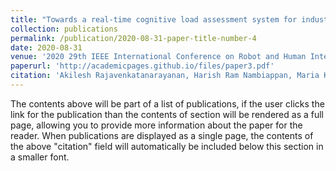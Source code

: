 ```yaml
---
title: "Towards a real-time cognitive load assessment system for industrial human-robot cooperation"
collection: publications
permalink: /publication/2020-08-31-paper-title-number-4
date: 2020-08-31
venue: '2020 29th IEEE International Conference on Robot and Human Interactive Communication (RO-MAN)'
paperurl: 'http://academicpages.github.io/files/paper3.pdf'
citation: 'Akilesh Rajavenkatanarayanan, Harish Ram Nambiappan, Maria Kyrarini, and Fillia Makedon. "Towards a real-time cognitive load assessment system for industrial human-robot cooperation." In 2020 29th IEEE International Conference on Robot and Human Interactive Communication (RO-MAN), pp. 698-705. IEEE, 2020.'
---
```


The contents above will be part of a list of publications, if the user clicks the link for the publication than the contents of section will be rendered as a full page, allowing you to provide more information about the paper for the reader. When publications are displayed as a single page, the contents of the above "citation" field will automatically be included below this section in a smaller font.
